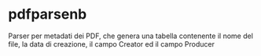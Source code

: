 # pdfparsenb
Parser per metadati dei PDF, che genera una tabella contenente il nome del file, la data di creazione, il campo Creator ed il campo Producer
